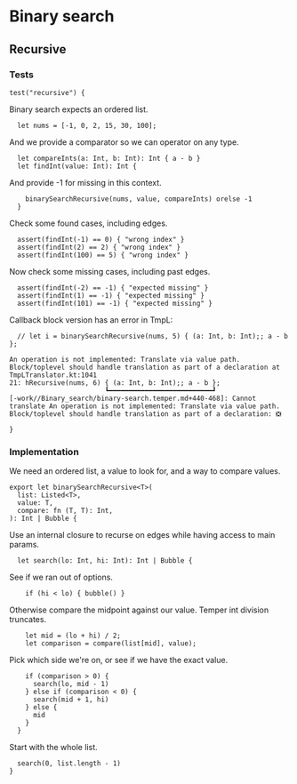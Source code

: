 # Binary search

## Recursive

### Tests

    test("recursive") {

Binary search expects an ordered list.

      let nums = [-1, 0, 2, 15, 30, 100];

And we provide a comparator so we can operator on any type.

      let compareInts(a: Int, b: Int): Int { a - b }
      let findInt(value: Int): Int {

And provide -1 for missing in this context.

        binarySearchRecursive(nums, value, compareInts) orelse -1
      }

Check some found cases, including edges.

      assert(findInt(-1) == 0) { "wrong index" }
      assert(findInt(2) == 2) { "wrong index" }
      assert(findInt(100) == 5) { "wrong index" }

Now check some missing cases, including past edges.

      assert(findInt(-2) == -1) { "expected missing" }
      assert(findInt(1) == -1) { "expected missing" }
      assert(findInt(101) == -1) { "expected missing" }

Callback block version has an error in TmpL:

      // let i = binarySearchRecursive(nums, 5) { (a: Int, b: Int);; a - b };

```plain
An operation is not implemented: Translate via value path.  Block/toplevel should handle translation as part of a declaration at TmpLTranslator.kt:1041
21: hRecursive(nums, 6) { (a: Int, b: Int);; a - b };
                        ┗━━━━━━━━━━━━━━━━━━━━━━━━━━┛
[-work//Binary_search/binary-search.temper.md+440-468]: Cannot translate An operation is not implemented: Translate via value path.  Block/toplevel should handle translation as part of a declaration: ❎
```

    }

### Implementation

We need an ordered list, a value to look for, and a way to compare values.

    export let binarySearchRecursive<T>(
      list: Listed<T>,
      value: T,
      compare: fn (T, T): Int,
    ): Int | Bubble {

Use an internal closure to recurse on edges while having access to main params.

      let search(lo: Int, hi: Int): Int | Bubble {

See if we ran out of options.

        if (hi < lo) { bubble() }

Otherwise compare the midpoint against our value. Temper int division truncates.

        let mid = (lo + hi) / 2;
        let comparison = compare(list[mid], value);

Pick which side we're on, or see if we have the exact value.

        if (comparison > 0) {
          search(lo, mid - 1)
        } else if (comparison < 0) {
          search(mid + 1, hi)
        } else {
          mid
        }
      }

Start with the whole list.

      search(0, list.length - 1)
    }
